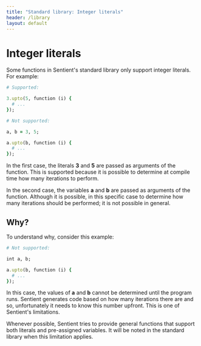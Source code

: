 ```yaml
---
title: "Standard library: Integer literals"
header: /library
layout: default
---
```

# Integer literals

Some functions in Sentient's standard library only support integer literals. For
example:

```ruby
# Supported:

3.upto(5, function (i) {
  # ...
});

# Not supported:

a, b = 3, 5;

a.upto(b, function (i) {
  # ...
});
```

In the first case, the literals **3** and **5** are passed as arguments of the
function. This is supported because it is possible to determine at compile time
how many iterations to perform.

In the second case, the variables **a** and **b** are passed as arguments of the
function. Although it is possible, in this specific case to determine how many
iterations should be performed; it is not possible in general.

## Why?

To understand why, consider this example:

```ruby
# Not supported:

int a, b;

a.upto(b, function (i) {
  # ...
});
```

In this case, the values of **a** and **b** cannot be determined until the
program runs. Sentient generates code based on how many iterations there are and
so, unfortunately it needs to know this number upfront. This is one of
Sentient's limitations.

Whenever possible, Sentient tries to provide general functions that support both
literals and pre-assigned variables. It will be noted in the standard library
when this limitation applies.
